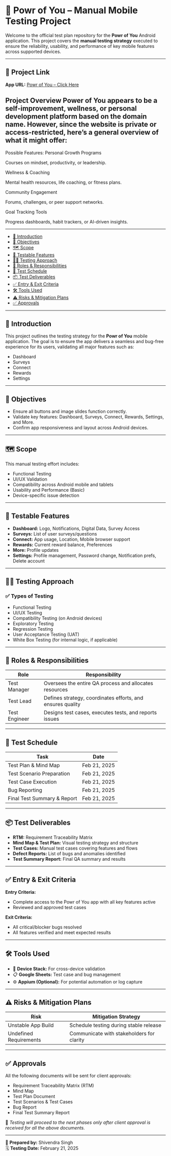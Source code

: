 
# 📱 Powr of You – Manual Mobile Testing Project

Welcome to the official test plan repository for the **Powr of You** Android application. This project covers the **manual testing strategy** executed to ensure the reliability, usability, and performance of key mobile features across supported devices.

---

## 🔗 Project Link
**App URL:** [Powr of You – Click Here](#)

## Project Overview Power of You appears to be a self-improvement, wellness, or personal development platform based on the domain name. However, since the website is private or access-restricted, here’s a general overview of what it might offer:

Possible Features:
Personal Growth Programs

Courses on mindset, productivity, or leadership.

Wellness & Coaching

Mental health resources, life coaching, or fitness plans.

Community Engagement

Forums, challenges, or peer support networks.

Goal Tracking Tools

Progress dashboards, habit trackers, or AI-driven insights.

---

- [📌 Introduction](#-introduction)
- [🎯 Objectives](#-objectives)
- [🗺️ Scope](#-scope)
- [🧪 Testable Features](#-testable-features)
- [🧑‍🔬 Testing Approach](#-testing-approach)
- [👥 Roles & Responsibilities](#-roles--responsibilities)
- [📅 Test Schedule](#-test-schedule)
- [📦 Test Deliverables](#-test-deliverables)
- [✅ Entry & Exit Criteria](#-entry--exit-criteria)
- [🛠️ Tools Used](#-tools-used)
- [⚠️ Risks & Mitigation Plans](#-risks--mitigation-plans)
- [✅ Approvals](#-approvals)

---

## 📌 Introduction

This project outlines the testing strategy for the **Powr of You** mobile application. The goal is to ensure the app delivers a seamless and bug-free experience for its users, validating all major features such as:

- Dashboard
- Surveys
- Connect
- Rewards
- Settings

---

## 🎯 Objectives

- Ensure all buttons and image slides function correctly.
- Validate key features: Dashboard, Surveys, Connect, Rewards, Settings, and More.
- Confirm app responsiveness and layout across Android devices.

---

## 🗺️ Scope

This manual testing effort includes:

- Functional Testing
- UI/UX Validation
- Compatibility across Android mobile and tablets
- Usability and Performance (Basic)
- Device-specific issue detection

---

## 🧪 Testable Features

- **Dashboard:** Logo, Notifications, Digital Data, Survey Access
- **Surveys:** List of user surveys/questions
- **Connect:** App usage, Location, Mobile browser support
- **Rewards:** Current reward balance, Preferences
- **More:** Profile updates
- **Settings:** Profile management, Password change, Notification prefs, Delete account

---

## 🧑‍🔬 Testing Approach

### ✅ Types of Testing

- Functional Testing
- UI/UX Testing
- Compatibility Testing (on Android devices)
- Exploratory Testing
- Regression Testing
- User Acceptance Testing (UAT)
- White Box Testing (for internal logic, if applicable)

---

## 👥 Roles & Responsibilities

| Role           | Responsibility                                              |
|----------------|-------------------------------------------------------------|
| Test Manager   | Oversees the entire QA process and allocates resources      |
| Test Lead      | Defines strategy, coordinates efforts, and ensures quality  |
| Test Engineer  | Designs test cases, executes tests, and reports issues      |

---

## 📅 Test Schedule

| Task                         | Date           |
|------------------------------|----------------|
| Test Plan & Mind Map         | Feb 21, 2025   |
| Test Scenario Preparation    | Feb 21, 2025   |
| Test Case Execution          | Feb 21, 2025   |
| Bug Reporting                | Feb 21, 2025   |
| Final Test Summary & Report  | Feb 21, 2025   |

---

## 📦 Test Deliverables

- **RTM:** Requirement Traceability Matrix
- **Mind Map & Test Plan:** Visual testing strategy and structure
- **Test Cases:** Manual test cases covering features and flows
- **Defect Reports:** List of bugs and anomalies identified
- **Test Summary Report:** Final QA summary and results

---

## ✅ Entry & Exit Criteria

**Entry Criteria:**
- Complete access to the Powr of You app with all key features active
- Reviewed and approved test cases

**Exit Criteria:**
- All critical/blocker bugs resolved
- All features verified and meet expected results

---

## 🛠️ Tools Used

- 📱 **Device Stack:** For cross-device validation
- 📋 **Google Sheets:** Test case and bug management
- ⚙️ **Appium (Optional):** For potential automation or log capture

---

## ⚠️ Risks & Mitigation Plans

| Risk                         | Mitigation Strategy                        |
|------------------------------|--------------------------------------------|
| Unstable App Build           | Schedule testing during stable release     |
| Undefined Requirements       | Communicate with stakeholders for clarity  |

---

## ✅ Approvals

All the following documents will be sent for client approvals:

- Requirement Traceability Matrix (RTM)
- Mind Map
- Test Plan Document
- Test Scenarios & Test Cases
- Bug Report
- Final Test Summary Report

🔐 *Testing will proceed to the next phases only after client approval is received for all the above documents.*

---

📌 **Prepared by:** Shivendra Singh  
🗓️ **Testing Date:** February 21, 2025

